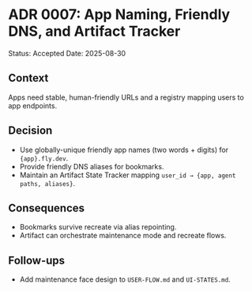 # ADR 0007: App Naming, Friendly DNS, and Artifact Tracker

Status: Accepted Date: 2025-08-30

## Context

Apps need stable, human-friendly URLs and a registry mapping users to app endpoints.

## Decision

- Use globally-unique friendly app names (two words + digits) for `{app}.fly.dev`.
- Provide friendly DNS aliases for bookmarks.
- Maintain an Artifact State Tracker mapping `user_id → {app, agent paths, aliases}`.

## Consequences

- Bookmarks survive recreate via alias repointing.
- Artifact can orchestrate maintenance mode and recreate flows.

## Follow-ups

- Add maintenance face design to `USER-FLOW.md` and `UI-STATES.md`.
